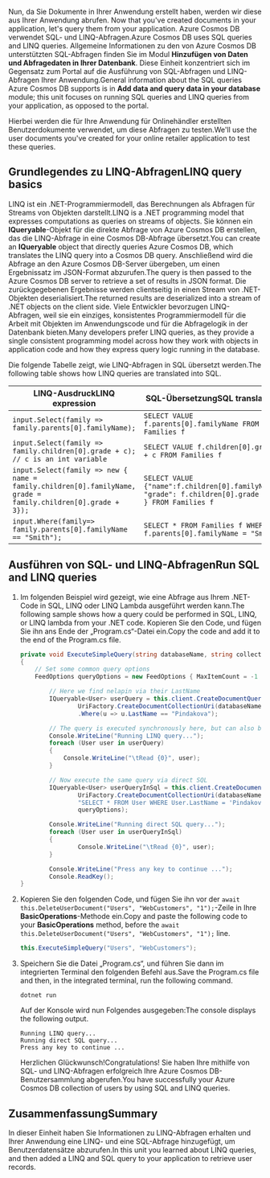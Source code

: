 <span data-ttu-id="ded47-101"><!--TODO: Explain how to do ExecuteNext (pages closer to SDK imp) vs ToList (continuation token)--> Nun, da Sie Dokumente in Ihrer Anwendung erstellt haben, werden wir diese aus Ihrer Anwendung abrufen.</span><span class="sxs-lookup"><span data-stu-id="ded47-101"><!--TODO: Explain how to do ExecuteNext (pages closer to SDK imp) vs ToList (continuation token)--> Now that you've created documents in your application, let's query them from your application.</span></span> <span data-ttu-id="ded47-102">Azure Cosmos DB verwendet SQL- und LINQ-Abfragen.</span><span class="sxs-lookup"><span data-stu-id="ded47-102">Azure Cosmos DB uses SQL queries and LINQ queries.</span></span> <span data-ttu-id="ded47-103">Allgemeine Informationen zu den von Azure Cosmos DB unterstützten SQL-Abfragen finden Sie im Modul **Hinzufügen von Daten und Abfragedaten in Ihrer Datenbank**. Diese Einheit konzentriert sich im Gegensatz zum Portal auf die Ausführung von SQL-Abfragen und LINQ-Abfragen Ihrer Anwendung.</span><span class="sxs-lookup"><span data-stu-id="ded47-103">General information about the SQL queries Azure Cosmos DB supports is in **Add data and query data in your database** module; this unit focuses on running SQL queries and LINQ queries from your application, as opposed to the portal.</span></span>

<span data-ttu-id="ded47-104">Hierbei werden die für Ihre Anwendung für Onlinehändler erstellten Benutzerdokumente verwendet, um diese Abfragen zu testen.</span><span class="sxs-lookup"><span data-stu-id="ded47-104">We'll use the user documents you've created for your online retailer application to test these queries.</span></span>

## <a name="linq-query-basics"></a><span data-ttu-id="ded47-105">Grundlegendes zu LINQ-Abfragen</span><span class="sxs-lookup"><span data-stu-id="ded47-105">LINQ query basics</span></span>

<span data-ttu-id="ded47-106">LINQ ist ein .NET-Programmiermodell, das Berechnungen als Abfragen für Streams von Objekten darstellt.</span><span class="sxs-lookup"><span data-stu-id="ded47-106">LINQ is a .NET programming model that expresses computations as queries on streams of objects.</span></span> <span data-ttu-id="ded47-107">Sie können ein **IQueryable**-Objekt für die direkte Abfrage von Azure Cosmos DB erstellen, das die LINQ-Abfrage in eine Cosmos DB-Abfrage übersetzt.</span><span class="sxs-lookup"><span data-stu-id="ded47-107">You can create an **IQueryable** object that directly queries Azure Cosmos DB, which translates the LINQ query into a Cosmos DB query.</span></span> <span data-ttu-id="ded47-108">Anschließend wird die Abfrage an den Azure Cosmos DB-Server übergeben, um einen Ergebnissatz im JSON-Format abzurufen.</span><span class="sxs-lookup"><span data-stu-id="ded47-108">The query is then passed to the Azure Cosmos DB server to retrieve a set of results in JSON format.</span></span> <span data-ttu-id="ded47-109">Die zurückgegebenen Ergebnisse werden clientseitig in einen Stream von .NET-Objekten deserialisiert.</span><span class="sxs-lookup"><span data-stu-id="ded47-109">The returned results are deserialized into a stream of .NET objects on the client side.</span></span> <span data-ttu-id="ded47-110">Viele Entwickler bevorzugen LINQ-Abfragen, weil sie ein einziges, konsistentes Programmiermodell für die Arbeit mit Objekten im Anwendungscode und für die Abfragelogik in der Datenbank bieten.</span><span class="sxs-lookup"><span data-stu-id="ded47-110">Many developers prefer LINQ queries, as they provide a single consistent programming model across how they work with objects in application code and how they express query logic running in the database.</span></span>

<span data-ttu-id="ded47-111">Die folgende Tabelle zeigt, wie LINQ-Abfragen in SQL übersetzt werden.</span><span class="sxs-lookup"><span data-stu-id="ded47-111">The following table shows how LINQ queries are translated into SQL.</span></span>

| <span data-ttu-id="ded47-112">LINQ-Ausdruck</span><span class="sxs-lookup"><span data-stu-id="ded47-112">LINQ expression</span></span> | <span data-ttu-id="ded47-113">SQL-Übersetzung</span><span class="sxs-lookup"><span data-stu-id="ded47-113">SQL translation</span></span> |
|---|---|
| `input.Select(family => family.parents[0].familyName);`| `SELECT VALUE f.parents[0].familyName FROM Families f` |
|`input.Select(family => family.children[0].grade + c); // c is an int variable` | `SELECT VALUE f.children[0].grade + c FROM Families f` |
|`input.Select(family => new { name = family.children[0].familyName, grade = family.children[0].grade + 3});`| `SELECT VALUE {"name":f.children[0].familyName, "grade": f.children[0].grade + 3 } FROM Families f`|
|`input.Where(family=> family.parents[0].familyName == "Smith");`|`SELECT * FROM Families f WHERE f.parents[0].familyName = "Smith"`|

## <a name="run-sql-and-linq-queries"></a><span data-ttu-id="ded47-114">Ausführen von SQL- und LINQ-Abfragen</span><span class="sxs-lookup"><span data-stu-id="ded47-114">Run SQL and LINQ queries</span></span>

1. <span data-ttu-id="ded47-115">Im folgenden Beispiel wird gezeigt, wie eine Abfrage aus Ihrem .NET-Code in SQL, LINQ oder LINQ Lambda ausgeführt werden kann.</span><span class="sxs-lookup"><span data-stu-id="ded47-115">The following sample shows how a query could be performed in SQL, LINQ, or LINQ lambda from your .NET code.</span></span> <span data-ttu-id="ded47-116">Kopieren Sie den Code, und fügen Sie ihn ans Ende der „Program.cs“-Datei ein.</span><span class="sxs-lookup"><span data-stu-id="ded47-116">Copy the code and add it to the end of the Program.cs file.</span></span>

    ```csharp
    private void ExecuteSimpleQuery(string databaseName, string collectionName)
    {
        // Set some common query options
        FeedOptions queryOptions = new FeedOptions { MaxItemCount = -1 };
    
            // Here we find nelapin via their LastName
            IQueryable<User> userQuery = this.client.CreateDocumentQuery<User>(
                    UriFactory.CreateDocumentCollectionUri(databaseName, collectionName), queryOptions)
                    .Where(u => u.LastName == "Pindakova");
    
            // The query is executed synchronously here, but can also be executed asynchronously via the IDocumentQuery<T> interface
            Console.WriteLine("Running LINQ query...");
            foreach (User user in userQuery)
            {
                Console.WriteLine("\tRead {0}", user);
            }
    
            // Now execute the same query via direct SQL
            IQueryable<User> userQueryInSql = this.client.CreateDocumentQuery<User>(
                    UriFactory.CreateDocumentCollectionUri(databaseName, collectionName),
                    "SELECT * FROM User WHERE User.LastName = 'Pindakova'",
                    queryOptions);
    
            Console.WriteLine("Running direct SQL query...");
            foreach (User user in userQueryInSql)
            {
                    Console.WriteLine("\tRead {0}", user);
            }
    
            Console.WriteLine("Press any key to continue ...");
            Console.ReadKey();
    }
    ```

2. <span data-ttu-id="ded47-117">Kopieren Sie den folgenden Code, und fügen Sie ihn vor der `await this.DeleteUserDocument("Users", "WebCustomers", "1");`-Zeile in Ihre **BasicOperations**-Methode ein.</span><span class="sxs-lookup"><span data-stu-id="ded47-117">Copy and paste the following code to your **BasicOperations** method, before the `await this.DeleteUserDocument("Users", "WebCustomers", "1");` line.</span></span>

    ```csharp
    this.ExecuteSimpleQuery("Users", "WebCustomers");
    ```

3. <span data-ttu-id="ded47-118">Speichern Sie die Datei „Program.cs“, und führen Sie dann im integrierten Terminal den folgenden Befehl aus.</span><span class="sxs-lookup"><span data-stu-id="ded47-118">Save the Program.cs file and then, in the integrated terminal, run the following command.</span></span>
    
    ```
    dotnet run
    ```

    <span data-ttu-id="ded47-119">Auf der Konsole wird nun Folgendes ausgegeben:</span><span class="sxs-lookup"><span data-stu-id="ded47-119">The console displays the following output.</span></span>

    ```
    Running LINQ query...
    Running direct SQL query...
    Press any key to continue ...
    ```

    <span data-ttu-id="ded47-120">Herzlichen Glückwunsch!</span><span class="sxs-lookup"><span data-stu-id="ded47-120">Congratulations!</span></span> <span data-ttu-id="ded47-121">Sie haben Ihre mithilfe von SQL- und LINQ-Abfragen erfolgreich Ihre Azure Cosmos DB-Benutzersammlung abgerufen.</span><span class="sxs-lookup"><span data-stu-id="ded47-121">You have successfully your Azure Cosmos DB collection of users by using SQL and LINQ queries.</span></span>

## <a name="summary"></a><span data-ttu-id="ded47-122">Zusammenfassung</span><span class="sxs-lookup"><span data-stu-id="ded47-122">Summary</span></span>

<span data-ttu-id="ded47-123">In dieser Einheit haben Sie Informationen zu LINQ-Abfragen erhalten und Ihrer Anwendung eine LINQ- und eine SQL-Abfrage hinzugefügt, um Benutzerdatensätze abzurufen.</span><span class="sxs-lookup"><span data-stu-id="ded47-123">In this unit you learned about LINQ queries, and then added a LINQ and SQL query to your application to retrieve user records.</span></span>